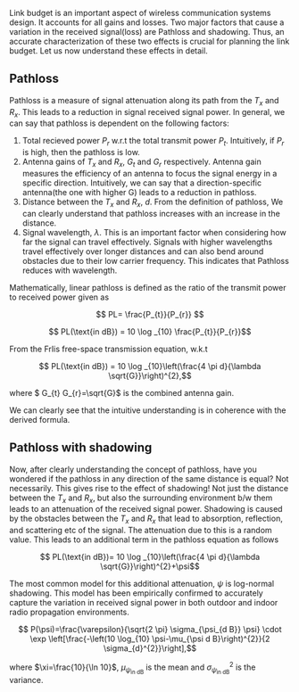 Link budget is an important aspect of wireless communication systems design. It accounts for all gains and losses. Two major factors that cause a variation in the received signal(loss) are Pathloss and shadowing. Thus, an accurate characterization of these two effects is crucial for planning the link budget. Let us now understand these effects in detail.

## Pathloss
Pathloss is a measure of signal attenuation along its path from the $T_{x}$ and $R_{x}$. This leads to a reduction in signal received signal power. In general, we can say that pathloss is dependent on the following factors:
1) Total recieved power $P_r$ w.r.t the total transmit power $P_t$. Intuitively, if $P_r$ is high, then the pathloss is low.
2) Antenna gains of $T_x$ and $R_x$, $G_t$ and $G_r$ respectively. Antenna gain measures the efficiency of an antenna to focus the signal energy in a specific direction. Intuitively, we can say that a direction-specific antenna(the one with higher G) leads to a reduction in pathloss.
3) Distance between the $T_{x}$ and $R_{x}$, $d$. From the definition of pathloss, We can clearly understand that pathloss increases with an increase in the distance. 
4) Signal wavelength, $\lambda$. This is an important factor when considering how far the signal can travel effectively. Signals with higher wavelengths travel effectively over longer distances and can also bend around obstacles due to their low carrier frequency. This indicates that Pathloss reduces with wavelength.

Mathematically, linear pathloss is defined as the ratio of the transmit power to received power given as
```math
     PL= \frac{P_{t}}{P_{r}} 
```
```math
     PL(\text{in dB})  = 10 \log _{10} \frac{P_{t}}{P_{r}}
```
From the FrIis free-space transmission equation, w.k.t
```math
    PL(\text{in dB}) = 10 \log _{10}\left(\frac{4 \pi d}{\lambda \sqrt{G}}\right)^{2},
```
where $ G_{t} G_{r}=\sqrt{G}$ is the combined antenna gain.

We can clearly see that the intuitive understanding is in coherence with the derived formula.

## Pathloss with shadowing
Now, after clearly understanding the concept of pathloss, have you wondered if the pathloss in any direction of the same distance is equal? Not necessarily. This gives rise to the effect of shadowing! Not just the distance between the $T_{x}$ and $R_{x}$, but also the surrounding environment b/w them leads to an attenuation of the received signal power. Shadowing is caused by the obstacles between the $T_{x}$ and $R_{x}$ that lead to absorption, reflection, and scattering etc of the signal. The attenuation due to this is a random value. This leads to an additional term in the pathloss equation as follows
```math
    PL(\text{in dB})= 10 \log _{10}\left(\frac{4 \pi d}{\lambda \sqrt{G}}\right)^{2}+\psi
```
The most common model for this additional attenuation, $\psi$ is log-normal shadowing. This model has been empirically confirmed to accurately capture the variation in received signal power in both outdoor and indoor radio propagation environments.
```math
     P(\psi)=\frac{\varepsilon}{\sqrt{2 \pi} \sigma_{\psi_{d B}} \psi} \cdot \exp \left[\frac{-\left(10 \log_{10} \psi-\mu_{\psi d B}\right)^{2}}{2 \sigma_{d}^{2}}\right],
```
where $\xi=\frac{10}{\ln 10}$, $\mu_{\psi_{\text{in dB}}}$ is the mean and $\sigma_{\psi_{\text{in dB}}}^{2}$ is the variance.

